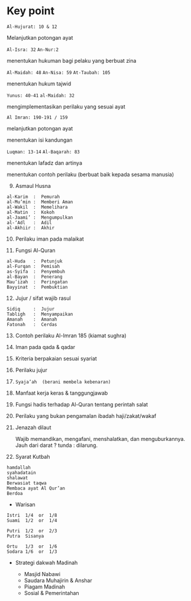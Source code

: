 # Key point

`Al-Hujurat: 10 & 12`

Melanjutkan potongan ayat

`Al-Isra: 32` `An-Nur:2`

menentukan hukuman bagi pelaku yang berbuat zina

`Al-Maidah: 48` `An-Nisa: 59` `At-Taubah: 105`

menentukan hukum tajwid

`Yunus: 40-41` `al-Maidah: 32`

mengimplementasikan perilaku yang sesuai ayat

`Al Imran: 190-191 / 159`

melanjutkan potongan ayat

menentukan isi kandungan

`Luqman: 13-14` `Al-Baqarah: 83`

menentukan lafadz dan artinya

menentukan contoh perilaku (berbuat baik kepada sesama manusia)

9. Asmaul Husna

```
al-Karim  :  Pemurah
al-Mu’min :  Memberi Aman
al-Wakil  :  Memelihara
al-Matin  :  Kokoh
al-Jaami’ :  Mengumpulkan
al-‘Adl   :  Adil
al-Akhiir :  Akhir
```

10. Perilaku iman pada malaikat

11. Fungsi Al-Quran

```
al-Huda   :  Petunjuk
al-Furqan :  Pemisah
as-Syifa  :  Penyembuh
al-Bayan  :  Penerang
Mau’izah  :  Peringatan
Bayyinat  :  Pembuktian
```

12. Jujur / sifat wajib rasul

```
Sidiq     :  Jujur
Tabligh   :  Menyampaikan
Amanah    :  Amanah
Fatonah   :  Cerdas
```

13. Contoh perilaku Al-Imran 185 (kiamat sughra)

14. Iman pada qada & qadar

16. Kriteria berpakaian sesuai syariat

17. Perilaku jujur

18. `Syaja’ah 
(berani membela kebenaran)`

20. Manfaat kerja keras & tanggungjawab

24. Fungsi hadis 
terhadap Al-Quran tentang perintah salat

25. Perilaku yang bukan pengamalan ibadah 
haji/zakat/wakaf

26. Jenazah dilaut

    Wajib memandikan, mengafani, menshalatkan, dan menguburkannya. Jauh dari darat ? tunda : dilarung.

27. Syarat Kutbah
    
``` 
hamdallah
syahadatain
shalawat
Berwasiat taqwa
Membaca ayat Al Qur’an
Berdoa
```

- Warisan

```
Istri  1/4  or  1/8
Suami  1/2  or  1/4

Putri  1/2  or  2/3
Putra  Sisanya

Ortu   1/3  or  1/6
Sodara 1/6  or  1/3
```

- Strategi dakwah Madinah

    - Masjid Nabawi
    - Saudara Muhajirin & Anshar
    - Piagam Madinah
    - Sosial & Pemerintahan
